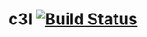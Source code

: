 c3l
[![Build Status](https://travis-ci.org/SLP-KBIT/c3l.svg?branch=master)](https://travis-ci.org/SLP-KBIT/c3l)
===
